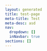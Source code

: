```yaml
---
layout: generated
title: test-page
meta-title: Test
meta-desc: asd
nav:
  dropdown: []
  inNavbar: true
sections: []
---
```



